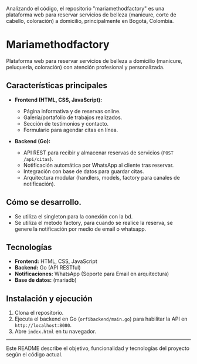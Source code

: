 Analizando el código, el repositorio "mariamethodfactory" es una plataforma web para reservar servicios de belleza (manicure, corte de cabello, coloración) a domicilio, principalmente en Bogotá, Colombia.

# Mariamethodfactory

Plataforma web para reservar servicios de belleza a domicilio (manicure, peluquería, coloración) con atención profesional y personalizada.

## Características principales

- **Frontend (HTML, CSS, JavaScript):**
  - Página informativa y de reservas online.
  - Galería/portafolio de trabajos realizados.
  - Sección de testimonios y contacto.
  - Formulario para agendar citas en línea.

- **Backend (Go):**
  - API REST para recibir y almacenar reservas de servicios (`POST /api/citas`).
  - Notificación automática por WhatsApp al cliente tras reservar.
  - Integración con base de datos para guardar citas.
  - Arquitectura modular (handlers, models, factory para canales de notificación).


## Cómo se desarrollo.

- Se  utiliza el singleton para la conexión con la bd. 
- Se utiliza el metodo factory, para cuando se realice la reserva, se genere la notificación por medio de email o whatsapp. 


## Tecnologías

- **Frontend:** HTML, CSS, JavaScript
- **Backend:** Go (API RESTful)
- **Notificaciones:** WhatsApp (Soporte para Email en arquitectura)
- **Base de datos:** (mariadb)

## Instalación y ejecución

1. Clona el repositorio.
2. Ejecuta el backend en Go (`orfibackend/main.go`) para habilitar la API en `http://localhost:8080`.
3. Abre `index.html` en tu navegador.


---

Este README describe el objetivo, funcionalidad y tecnologías del proyecto según el código actual.

